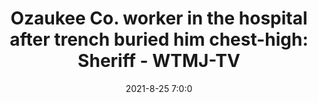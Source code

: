 ---
"title": "Ozaukee Co. worker in the hospital after trench buried him chest-high: Sheriff - WTMJ-TV"
"date": "2021-8-25 7:0:0"
"feed_name": "GOOGLENEWSCONSTRUCTION"
"feed_website": "https://news.google.com/search?q=construction%2Bincident&hl=en-US&gl=US&ceid=US:en"
"feed_rss": "https://news.google.com/rss/search?q=construction%2Bincident&hl=en-US&gl=US&ceid=US:en"
"link": "https://www.tmj4.com/news/local-news/ozaukee-co-worker-in-the-hospital-after-trench-buried-him-chest-high-sheriff"
"file": "_posts/2021-1-1-73c0480fc27632399949081dc09066b206fa84f1.md"
"accident": "0"
"drilling": "0"
---